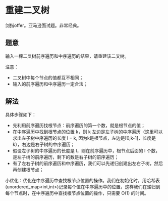 # 重建二叉树

剑指offer。亚马逊面试题。非常经典。

## 题意

输入一棵二叉树前序遍历和中序遍历的结果，请重建该二叉树。

注意：

* 二叉树中每个节点的值都互不相同；
* 输入的前序遍历和中序遍历一定合法；

## 解法

具体步骤如下：

- 先利用前序遍历找根节点：前序遍历的第一个数，就是根节点的值；
- 在中序遍历中找到根节点的位置 k，则 k 左边是左子树的中序遍历（这里可以求出左子树中序遍历的长度 l = k, 因为k是根节点，左边是[0,k-1]，长度是k），右边是右子树的中序遍历；
- 假设左子树的中序遍历的长度是 l，则在前序遍历中，根节点后面的 l 个数，是左子树的前序遍历，剩下的数是右子树的前序遍历；
- 有了左右子树的前序遍历和中序遍历，我们可以先递归创建出左右子树，然后再创建根节点；

小优化：优化在中序遍历中查找根节点位置的操作。我们在初始化时，用哈希表(unordered_map<int,int>)记录每个值在中序遍历中的位置，这样我们在递归到每个节点时，在中序遍历中查找根节点位置的操作，只需要 O(1) 的时间。

